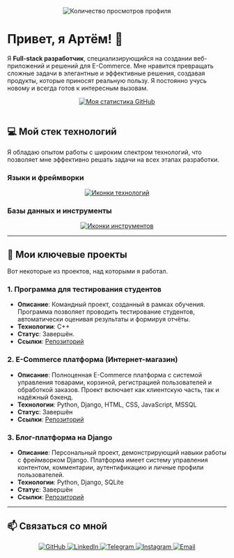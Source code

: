 <div align="center">
  <img src="https://komarev.com/ghpvc/?username=sigvame&style=for-the-badge" alt="Количество просмотров профиля" />
</div>

# Привет, я Артём! 👋

Я **Full-stack разработчик**, специализирующийся на создании веб-приложений и решений для E-Commerce. Мне нравится превращать сложные задачи в элегантные и эффективные решения, создавая продукты, которые приносят реальную пользу. Я постоянно учусь новому и всегда готов к интересным вызовам.

<div align="center">
  <a href="https://github.com/sigvame?tab=repositories">
    <img src="https://github-readme-stats.vercel.app/api?username=sigvame&show_icons=true&theme=dark" alt="Моя статистика GitHub" />
  </a>
</div>

<br>

## 💻 Мой стек технологий

Я обладаю опытом работы с широким спектром технологий, что позволяет мне эффективно решать задачи на всех этапах разработки.

### Языки и фреймворки
<p align="center">
  <a href="https://skillicons.dev">
    <img src="https://skillicons.dev/icons?i=cpp,python,django,html,css,js,react,bootstrap" alt="Иконки технологий" />
  </a>
</p>

### Базы данных и инструменты
<p align="center">
  <a href="https://skillicons.dev">
    <img src="https://skillicons.dev/icons?i=mysql,sqlite,git,vscode,docker,figma" alt="Иконки инструментов" />
  </a>
</p>

---

## 🚀 Мои ключевые проекты

Вот некоторые из проектов, над которыми я работал.

### 1. Программа для тестирования студентов
- **Описание**: Командный проект, созданный в рамках обучения. Программа позволяет проводить тестирование студентов, автоматически оценивая результаты и формируя отчёты.
- **Технологии**: C++
- **Статус**: Завершён.
- **Ссылки**: [Репозиторий](https://github.com/sigvame/student-testing-program)

### 2. E-Commerce платформа (Интернет-магазин)
- **Описание**: Полноценная E-Commerce платформа с системой управления товарами, корзиной, регистрацией пользователей и обработкой заказов. Проект включает как клиентскую часть, так и надёжный бэкенд.
- **Технологии**: Python, Django, HTML, CSS, JavaScript, MSSQL
- **Статус**: Завершён
- **Ссылки**: [Репозиторий](https://github.com/sigvame/e-commerce-platform)

### 3. Блог-платформа на Django
- **Описание**: Персональный проект, демонстрирующий навыки работы с фреймворком Django. Платформа имеет систему управления контентом, комментарии, аутентификацию и личные профили пользователей.
- **Технологии**: Python, Django, SQLite
- **Статус**: Завершён
- **Ссылки**: [Репозиторий](https://github.com/sigvame/django-blog-platform)

---

## 📫 Связаться со мной

<p align="center">
  <a href="https://github.com/sigvame" target="_blank">
    <img src="https://img.shields.io/badge/GitHub-100000?style=for-the-badge&logo=github&logoColor=white" alt="GitHub" />
  </a>
  <a href="https://www.linkedin.com/in/artemzheleznov" target="_blank">
    <img src="https://img.shields.io/badge/LinkedIn-0077B5?style=for-the-badge&logo=linkedin&logoColor=white" alt="LinkedIn" />
  </a>
  <a href="https://t.me/kaiseloff" target="_blank">
    <img src="https://img.shields.io/badge/Telegram-26A5E4?style=for-the-badge&logo=telegram&logoColor=white" alt="Telegram" />
  </a>
  <a href="https://www.instagram.com/artemzheleznov" target="_blank">
    <img src="https://img.shields.io/badge/Instagram-E4405F?style=for-the-badge&logo=instagram&logoColor=white" alt="Instagram" />
  </a>
  <a href="mailto:artemzheleznovjob@gmail.com">
    <img src="https://img.shields.io/badge/Gmail-D14836?style=for-the-badge&logo=gmail&logoColor=white" alt="Email" />
  </a>
</p>
